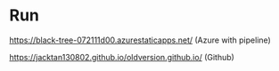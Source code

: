 # Run
https://black-tree-072111d00.azurestaticapps.net/ (Azure with pipeline)

https://jacktan130802.github.io/oldversion.github.io/ (Github)
